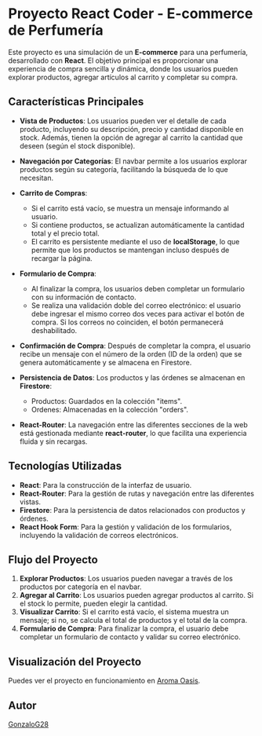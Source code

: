 
# Proyecto React Coder - E-commerce de Perfumería

Este proyecto es una simulación de un **E-commerce** para una perfumería, desarrollado con **React**. El objetivo principal es proporcionar una experiencia de compra sencilla y dinámica, donde los usuarios pueden explorar productos, agregar artículos al carrito y completar su compra.

## Características Principales

- **Vista de Productos**: Los usuarios pueden ver el detalle de cada producto, incluyendo su descripción, precio y cantidad disponible en stock. Además, tienen la opción de agregar al carrito la cantidad que deseen (según el stock disponible).
  
- **Navegación por Categorías**: El navbar permite a los usuarios explorar productos según su categoría, facilitando la búsqueda de lo que necesitan.

- **Carrito de Compras**: 
  - Si el carrito está vacío, se muestra un mensaje informando al usuario.
  - Si contiene productos, se actualizan automáticamente la cantidad total y el precio total.
  - El carrito es persistente mediante el uso de **localStorage**, lo que permite que los productos se mantengan incluso después de recargar la página.

- **Formulario de Compra**: 
  - Al finalizar la compra, los usuarios deben completar un formulario con su información de contacto.
  - Se realiza una validación doble del correo electrónico: el usuario debe ingresar el mismo correo dos veces para activar el botón de compra. Si los correos no coinciden, el botón permanecerá deshabilitado.

- **Confirmación de Compra**: Después de completar la compra, el usuario recibe un mensaje con el número de la orden (ID de la orden) que se genera automáticamente y se almacena en Firestore.

- **Persistencia de Datos**: Los productos y las órdenes se almacenan en **Firestore**:
  - Productos: Guardados en la colección "items".
  - Ordenes: Almacenadas en la colección "orders".

- **React-Router**: La navegación entre las diferentes secciones de la web está gestionada mediante **react-router**, lo que facilita una experiencia fluida y sin recargas.

## Tecnologías Utilizadas

- **React**: Para la construcción de la interfaz de usuario.
- **React-Router**: Para la gestión de rutas y navegación entre las diferentes vistas.
- **Firestore**: Para la persistencia de datos relacionados con productos y órdenes.
- **React Hook Form**: Para la gestión y validación de los formularios, incluyendo la validación de correos electrónicos.

## Flujo del Proyecto

1. **Explorar Productos**: Los usuarios pueden navegar a través de los productos por categoría en el navbar.
2. **Agregar al Carrito**: Los usuarios pueden agregar productos al carrito. Si el stock lo permite, pueden elegir la cantidad.
3. **Visualizar Carrito**: Si el carrito está vacío, el sistema muestra un mensaje; si no, se calcula el total de productos y el total de la compra.
4. **Formulario de Compra**: Para finalizar la compra, el usuario debe completar un formulario de contacto y validar su correo electrónico.

## Visualización del Proyecto

Puedes ver el proyecto en funcionamiento en [Aroma Oasis](https://proyecto-react54100.vercel.app/).

## Autor

[GonzaloG28](https://github.com/GonzaloG28)





